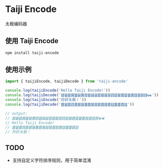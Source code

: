# Taiji Encode
太极编码器

## 使用 Taiji Encode
```sh
npm install taiji-encode
```

## 使用示例
```javascript
import { taijiEncode, taijiDecode } from 'taiji-encode'

console.log(taijiEncode('Hello Taiji Encode!'))
console.log(taijiDecode('䷜䷭䷾䷷䷹䷭䷠䷖䷾䷭䷣䷔䷮䷑䷳䷖䷂䷯䷘䷨䷹䷸䷂䷕䷏䷇☯☯'))
console.log(taijiEncode('你好太极！'))
console.log(taijiDecode('䷘䷵䷸䷖䷘䷮䷯䷌䷘䷮䷜䷿䷘䷔䷅䷗䷉䷉䷺䷗'))

// output:
// ䷜䷭䷾䷷䷹䷭䷠䷖䷾䷭䷣䷔䷮䷑䷳䷖䷂䷯䷘䷨䷹䷸䷂䷕䷏䷇☯☯
// Hello Taiji Encode!
// ䷘䷵䷸䷖䷘䷮䷯䷌䷘䷮䷜䷿䷘䷔䷅䷗䷉䷉䷺䷗
// 你好太极！
```

## TODO
* 支持自定义字符排序规则，用于简单混淆
